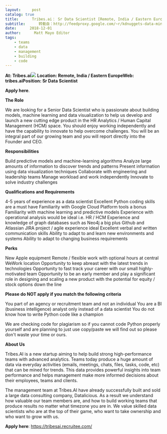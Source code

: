 ```yaml
---
layout:     post
catalog: true
title:      Tribes.ai： Sr Data Scientist [Remote, India / Eastern Europe]
subtitle:      转载自：http://feedproxy.google.com/~r/kdnuggets-data-mining-analytics/~3/z7dJKThaz8s/11-30-tribes-ai-data-scientist.html
date:      2018-12-01
author:      Matt Mayo Editor
tags:
    - teams
    - data
    - management
    - building
    - code
---
```


**At: Tribes.ai**![](https://www.kdnuggets.com/wp-content/uploads/tribes-ai-logo.jpg)
**Location: Remote, India / Eastern Europe****Web: tribes.ai****Position: Sr Data Scientist**

**Apply here**.

**The Role**

We are looking for a Senior Data Scientist who is passionate about building models, machine learning and data visualization to help us develop and launch a new cutting edge product in the HR Analytics / Human Capital Management (HCM) space. You should enjoy working independently and have the capability to innovate to help overcome challenges. You will be an integral part of our growing team and you will report directly into the Founder and CEO.

**Responsibilities**

 Build predictive models and machine-learning algorithms
 Analyze large amounts of information to discover trends and patterns
 Present information using data visualization techniques
 Collaborate with engineering and leadership teams
 Manage workload and work independently
 Innovate to solve industry challenges

**Qualifications and Requirements**

 4-5 years of experience as a data scientist
 Excellent Python coding skills are a must have
 Familiarity with Google Cloud Platform tools a bonus
 Familiarity with machine learning and predictive models
 Experience with operational analysis would be ideal i.e. HR / HCM
 Experience and knowledge of graph databases such as Neo4j a big plus
 Github and Atlassian JIRA project / agile experience ideal
 Excellent verbal and written communication skills
 Ability to adapt to and learn new environments and systems
 Ability to adapt to changing business requirements

**Perks**

 New Apple equipment
 Remote / flexible work with optional hours at central WeWork location
 Opportunity to keep abreast with the latest trends in technologies
 Opportunity to fast track your career with our small highly-motivated team
 Opportunity to be an early member and play a significant role in designing and scaling a new product with the potential for equity / stock options down the line

**Please do NOT apply if you match the following criteria**

 You part of an agency or recruitment team and not an individual
 You are a BI (business intelligence) analyst only instead of a data scientist
 You do not know how to write Python code like a champion

We are checking code for plagiarism so if you cannot code Python properly yourself and are planning to just use copy/paste we will find out so please don't waste your time or ours.

**About Us**

Tribes.AI is a new startup aiming to help build strong high-performance teams with advanced analytics. Teams today produce a huge amount of data via everyday activities (emails, meetings, chats, files, tasks, code, etc) that can be mined for trends. This data provides powerful insights into team performance and helps management make more informed decisions about their employees, teams and clients.

The management team at Tribes.AI have already successfully built and sold a large data consulting company, Datalicious. As a result we understand how valuable our team members are, and how to build working teams that produce results no matter what timezone you are in. We value skilled data scientists who are at the top of their game, who want to take ownership and who want to grow with us.

**Apply here**: https://tribesai.recruitee.com/
